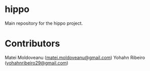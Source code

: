 # hippo
Main repository for the hippo project. 

 # Contributors
 Matei Moldoveanu (matei.moldoveanu@gmail.com)
 Yohahn Ribeiro (yohahnribeiro29@gmail.com)